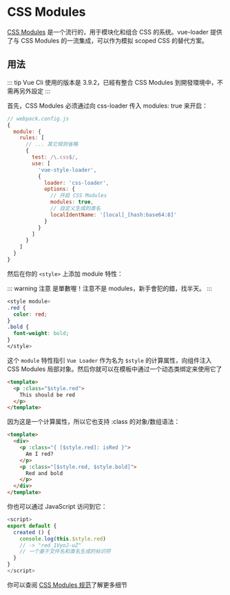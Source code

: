 # CSS Modules

[CSS Modules](https://github.com/css-modules/css-modules) 是一个流行的，用于模块化和组合 CSS 的系统。vue-loader 提供了与 CSS Modules 的一流集成，可以作为模拟 scoped CSS 的替代方案。

## 用法

::: tip
Vue Cli 使用的版本是 3.9.2，已經有整合 CSS Modules 到開發環境中，不需再另外設定
:::

首先，CSS Modules 必须通过向 css-loader 传入 modules: true 来开启：

```js
// webpack.config.js
{
  module: {
    rules: [
      // ... 其它规则省略
      {
        test: /\.css$/,
        use: [
          'vue-style-loader',
          {
            loader: 'css-loader',
            options: {
              // 开启 CSS Modules
              modules: true,
              // 自定义生成的类名
              localIdentName: '[local]_[hash:base64:8]'
            }
          }
        ]
      }
    ]
  }
}
```

然后在你的 `<style>` 上添加 module 特性：

::: warning 注意
是單數喔！注意不是 modules，新手會犯的錯，找半天。
:::

```css
<style module>
.red {
  color: red;
}
.bold {
  font-weight: bold;
}
</style>
```

这个 `module` 特性指引 `Vue Loader` 作为名为 `$style` 的计算属性，向组件注入 CSS Modules 局部对象。然后你就可以在模板中通过一个动态类绑定来使用它了

```html
<template>
  <p :class="$style.red">
    This should be red
  </p>
</template>
```

因为这是一个计算属性，所以它也支持 :class 的对象/数组语法：

```html
<template>
  <div>
    <p :class="{ [$style.red]: isRed }">
      Am I red?
    </p>
    <p :class="[$style.red, $style.bold]">
      Red and bold
    </p>
  </div>
</template>
```

你也可以通过 JavaScript 访问到它：

```js
<script>
export default {
  created () {
    console.log(this.$style.red)
    // -> "red_1VyoJ-uZ"
    // 一个基于文件名和类名生成的标识符
  }
}
</script>
```

你可以查阅 [CSS Modules 规范](https://github.com/css-modules/css-modules)了解更多细节